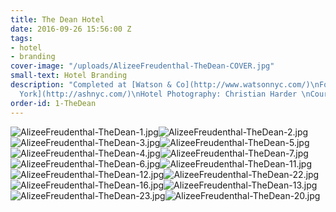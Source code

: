 ```yaml
---
title: The Dean Hotel
date: 2016-09-26 15:56:00 Z
tags:
- hotel
- branding
cover-image: "/uploads/AlizeeFreudenthal-TheDean-COVER.jpg"
small-text: Hotel Branding
description: "Completed at [Watson & Co](http://www.watsonnyc.com/)\nFor [Ash New
  York](http://ashnyc.com/)\nHotel Photography: Christian Harder \nCourtesy of ASH"
order-id: 1-TheDean
---
```


![AlizeeFreudenthal-TheDean-1.jpg](/uploads/AlizeeFreudenthal-TheDean-1.jpg)![AlizeeFreudenthal-TheDean-2.jpg](/uploads/AlizeeFreudenthal-TheDean-2.jpg)![AlizeeFreudenthal-TheDean-3.jpg](/uploads/AlizeeFreudenthal-TheDean-3.jpg)![AlizeeFreudenthal-TheDean-5.jpg](/uploads/AlizeeFreudenthal-TheDean-5.jpg)![AlizeeFreudenthal-TheDean-4.jpg](/uploads/AlizeeFreudenthal-TheDean-4.jpg)![AlizeeFreudenthal-TheDean-7.jpg](/uploads/AlizeeFreudenthal-TheDean-7.jpg)![AlizeeFreudenthal-TheDean-6.jpg](/uploads/AlizeeFreudenthal-TheDean-6.jpg)![AlizeeFreudenthal-TheDean-11.jpg](/uploads/AlizeeFreudenthal-TheDean-11.jpg)![AlizeeFreudenthal-TheDean-12.jpg](/uploads/AlizeeFreudenthal-TheDean-12.jpg)![AlizeeFreudenthal-TheDean-22.jpg](/uploads/AlizeeFreudenthal-TheDean-22.jpg)![AlizeeFreudenthal-TheDean-16.jpg](/uploads/AlizeeFreudenthal-TheDean-16.jpg)![AlizeeFreudenthal-TheDean-13.jpg](/uploads/AlizeeFreudenthal-TheDean-13.jpg)![AlizeeFreudenthal-TheDean-23.jpg](/uploads/AlizeeFreudenthal-TheDean-23.jpg)![AlizeeFreudenthal-TheDean-20.jpg](/uploads/AlizeeFreudenthal-TheDean-20.jpg)
